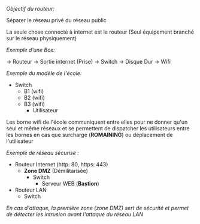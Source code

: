 _Objectif du routeur:_

Séparer le réseau privé du réseau public

La seule chose connecté à internet est le routeur (Seul équipement branché sur le réseau physiquement)

_Exemple d’une Box:_

→ Routeur  → Sortie internet (Prise)
→ Switch
         → Disque Dur
→ Wifi

_Exemple du modèle de l'école:_

- Switch
	- B1 (wifi)
	- B2 (wifi)
	- B3 (wifi)
		- Utilisateur 

 Les borne wifi de l'école communiquent entre elles pour ne donner qu'un seul et même réseaux et se permettent de dispatcher les utilisateurs entre les bornes en cas que surcharge (**ROMAINING**) ou déplacement de l'utilisateur 


_Exemple de réseau sécurisé :_

- Routeur Internet (http: 80, https: 443)
	-  **Zone DMZ** (Démilitarisée)
		- Switch 
			- Serveur WEB (**Bastion**)
- Routeur LAN
	- Switch

*En cas d'attaque,  la première zone (zone DMZ) sert de sécurité et permet de détecter les intrusion avant l'attaque du réseau LAN* 
